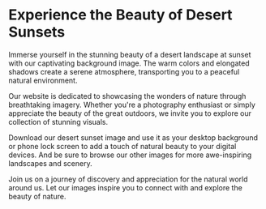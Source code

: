 <!--font:I would recommend using "Open Sans" for the website.-->

# Experience the Beauty of Desert Sunsets

Immerse yourself in the stunning beauty of a desert landscape at sunset with our captivating background image. The warm colors and elongated shadows create a serene atmosphere, transporting you to a peaceful natural environment.

Our website is dedicated to showcasing the wonders of nature through breathtaking imagery. Whether you're a photography enthusiast or simply appreciate the beauty of the great outdoors, we invite you to explore our collection of stunning visuals.

Download our desert sunset image and use it as your desktop background or phone lock screen to add a touch of natural beauty to your digital devices. And be sure to browse our other images for more awe-inspiring landscapes and scenery.

Join us on a journey of discovery and appreciation for the natural world around us. Let our images inspire you to connect with and explore the beauty of nature.

<!--

Write me markdown content of website with wallpaper:

"A photograph of a desert landscape at sunset, with warm colors and long shadows."

The header of the page should not be copy of the text but rather a real content of the website which is using this wallpaper.


---


# Desert Sunset Wallpaper

Welcome to our website featuring a stunning photograph of a desert landscape at sunset. The warm colors and long shadows in this image create a serene and peaceful atmosphere that will transport you to another world.

Feel free to download this wallpaper and use it as your desktop background or phone lock screen. It's perfect for anyone who loves nature, photography, or simply wants to add a touch of beauty to their digital devices.

We hope you enjoy this breathtaking image as much as we do. Don't forget to check out our other wallpapers for more stunning visuals to enhance your digital experience.


---


Heading should not include word "wallpaper". The website should not be about the wallpaper itself, wallpaper is just a related background, rewrite whole content.


---


# Explore the Beauty of Desert Landscapes at Sunset

Immerse yourself in the breathtaking beauty of a desert landscape at sunset with our stunning background image. The warm hues and long shadows capture the essence of this serene natural environment, transporting you to a world of peace and tranquility.

Our website is dedicated to showcasing the wonders of nature through captivating imagery. Whether you're a photography enthusiast or simply appreciate the beauty of the great outdoors, we invite you to browse our collection of stunning visuals.

Download our desert sunset background and use it as your desktop wallpaper or phone lock screen to add a touch of natural beauty to your digital devices. And don't forget to check out our other images for more awe-inspiring landscapes and scenery.

Join us on a journey of discovery and appreciation for the natural world around us. Let our images inspire you to explore and connect with the beauty of nature.


---


Heading is too long, rewrite whole content.


---


# Discover the Beauty of Desert Sunsets

Experience the mesmerizing beauty of a desert landscape at sunset with our captivating background image. The warm tones and elongated shadows evoke a sense of tranquility, transporting you to a peaceful natural environment.

Our website is dedicated to showcasing the wonders of nature through stunning imagery. Whether you're a photography enthusiast or simply appreciate the beauty of the great outdoors, we invite you to explore our collection of breathtaking visuals.

Download our desert sunset image and use it as your desktop background or phone lock screen to add a touch of natural beauty to your digital devices. And don't forget to browse our other images for more awe-inspiring landscapes and scenery.

Join us on a journey of discovery and appreciation for the natural world around us. Let our images inspire you to connect with and explore the beauty of nature.


---


Heading is too long, rewrite whole content.


---


# Experience the Beauty of Desert Sunsets

Immerse yourself in the stunning beauty of a desert landscape at sunset with our captivating background image. The warm colors and elongated shadows create a serene atmosphere, transporting you to a peaceful natural environment.

Our website is dedicated to showcasing the wonders of nature through breathtaking imagery. Whether you're a photography enthusiast or simply appreciate the beauty of the great outdoors, we invite you to explore our collection of stunning visuals.

Download our desert sunset image and use it as your desktop background or phone lock screen to add a touch of natural beauty to your digital devices. And be sure to browse our other images for more awe-inspiring landscapes and scenery.

Join us on a journey of discovery and appreciation for the natural world around us. Let our images inspire you to connect with and explore the beauty of nature.


---


Write me a Google font which is best fitting for the website.

Pick from the list:
- Lato
- Alegreya
- Great Vibes
- Futura
- Orbitron
- Barlow Condensed
- Playfair Display
- Lobster
- Inter
- Raleway
- Open Sans
- Poppins
- Montserrat
- IBM Plex Sans
- Roboto
- Exo 2
- Dancing Script


Write just the font name nothing else.


---


I would recommend using "Open Sans" for the website.

-->
